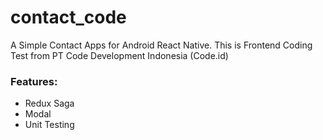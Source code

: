 # contact_code

A Simple Contact Apps for Android React Native.
This is Frontend Coding Test from PT Code Development Indonesia (Code.id)

### Features:

* Redux Saga
* Modal
* Unit Testing
